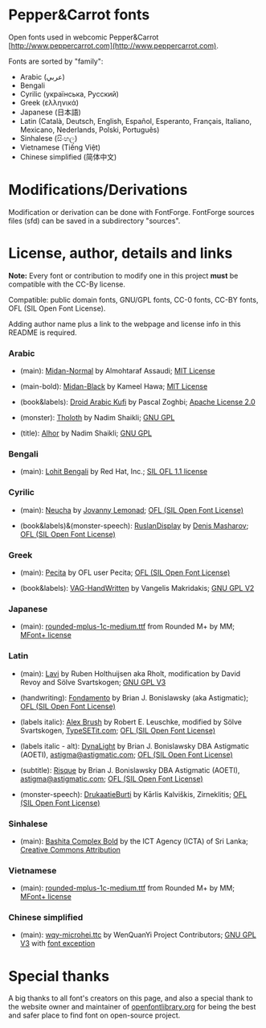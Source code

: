 # Pepper&Carrot fonts
Open fonts used in webcomic Pepper&Carrot
[http://www.peppercarrot.com](http://www.peppercarrot.com).

Fonts are sorted by "family":

* Arabic (عربي)
* Bengali
* Cyrilic (українська, Pусский)
* Greek (ελληνικά)
* Japanese (日本語)
* Latin (Català, Deutsch, English, Español, Esperanto, Français, Italiano, Mexicano, Nederlands, Polski, Português)
* Sinhalese (සිංහල)
* Vietnamese (Tiếng Việt)
* Chinese simplified (简体中文)

# Modifications/Derivations

Modification or derivation can be done with FontForge. FontForge sources files (sfd) can be saved in a subdirectory "sources".

# License, author, details and links

**Note:** Every font or contribution to modify one in this project **must** be compatible with the CC-By license.

Compatible: public domain fonts, GNU/GPL fonts, CC-0 fonts, CC-BY fonts, OFL (SIL Open Font License).

Adding author name plus a link to the webpage and license info in this README is required.


### Arabic

* (main): [Midan-Normal](http://openfontlibrary.org/en/font/midan-normal) by Almohtaraf Assaudi; [MIT License](http://opensource.org/licenses/mit-license.php)

* (main-bold): [Midan-Black](http://openfontlibrary.org/en/font/midan-black) by Kameel Hawa; [MIT License](http://opensource.org/licenses/mit-license.php)

* (book&labels): [Droid Arabic Kufi](http://www.fontsc.com/font/droid-arabic-kufi) by Pascal Zoghbi; [Apache License 2.0](http://www.apache.org/licenses/LICENSE-2.0)

* (monster): [Tholoth](http://openfontlibrary.org/en/font/tholoth) by Nadim Shaikli; [GNU GPL](http://www.gnu.org/copyleft/gpl.html)

* (title): [Alhor](http://openfontlibrary.org/en/font/alhor) by Nadim Shaikli; [GNU GPL](http://www.gnu.org/copyleft/gpl.html)

### Bengali

* (main): [Lohit Bengali](https://fedorahosted.org/lohit/) by Red Hat, Inc.; [SIL OFL 1.1 license](scripts.sil.org/OFL)


### Cyrilic

* (main): [Neucha](https://www.google.com/fonts/specimen/Neucha) by [Jovanny Lemonad](https://plus.google.com/115426726897976242009/about); [OFL (SIL Open Font License)](scripts.sil.org/OFL)

* (book&labels)&(monster-speech): [RuslanDisplay](https://www.google.com/fonts/specimen/Ruslan+Display) by [Denis Masharov](https://plus.google.com/106558435145097149719/about); [OFL (SIL Open Font License)](scripts.sil.org/OFL)


### Greek

* (main): [Pecita](http://openfontlibrary.org/font/pecita) by OFL user Pecita; [OFL (SIL Open Font License)](scripts.sil.org/OFL)

* (book&labels): [VAG-HandWritten](http://www.fontsquirrel.com/fonts/VAG-HandWritten) by Vangelis Makridakis; [GNU GPL V2](http://www.fontsquirrel.com/license/VAG-HandWritten)


### Japanese

* (main): [rounded-mplus-1c-medium.ttf](http://jikasei.me/font/rounded-mplus/about.html) from Rounded M+ by MM; [MFont+ license](http://jikasei.me/font/rounded-mplus/license.html)


### Latin

* (main): [Lavi](http://www.dafont.com/lavi.font) by Ruben Holthuijsen aka Rholt, modification by David Revoy and Sölve Svartskogen; [GNU GPL V3](http://www.gnu.org/copyleft/gpl.html)

* (handwriting): [Fondamento](https://www.google.com/fonts/specimen/Fondamento) by Brian J. Bonislawsky (aka Astigmatic); [OFL (SIL Open Font License)](scripts.sil.org/OFL)

* (labels italic): [Alex Brush](http://openfontlibrary.org/fr/font/alex-brush) by Robert E. Leuschke, modified by Sölve Svartskogen, [TypeSETit.com](http://www.typesetit.com); [OFL (SIL Open Font License)](scripts.sil.org/OFL)

* (labels italic - alt): [DynaLight](http://www.fontsquirrel.com/fonts/dynalight) by Brian J. Bonislawsky DBA Astigmatic (AOETI), astigma@astigmatic.com; [OFL (SIL Open Font License)](scripts.sil.org/OFL)

* (subtitle): [Risque](http://www.fontsquirrel.com/fonts/risque) by Brian J. Bonislawsky DBA Astigmatic (AOETI), astigma@astigmatic.com; [OFL (SIL Open Font License)](scripts.sil.org/OFL)

* (monster-speech): [DrukaatieBurti](http://openfontlibrary.org/en/font/drukaatieburti) by Kārlis Kalviškis, Zirneklitis; [OFL (SIL Open Font License)](scripts.sil.org/OFL)


### Sinhalese

* (main): [Bashita Complex Bold](http://www.icta.lk/index.php?option=com_content&view=article&id=1497:sinhala-tamil-unicode-fonts-bhashitha-and-sritamil&catid=104&Itemid=234&lang=en) by the ICT Agency (ICTA) of Sri Lanka; [Creative Commons Attribution](https://creativecommons.org/licenses/by/3.0/)


### Vietnamese

* (main): [rounded-mplus-1c-medium.ttf](http://jikasei.me/font/rounded-mplus/about.html) from Rounded M+ by MM; [MFont+ license](http://jikasei.me/font/rounded-mplus/license.html)

### Chinese simplified

* (main): [wqy-microhei.ttc](http://wenq.org/en/) by WenQuanYi Project Contributors; [GNU GPL V3](http://www.gnu.org/licenses/gpl-3.0.html) with [font exception](http://www.gnu.org/licenses/old-licenses/gpl-2.0-faq.html#FontException)


# Special thanks

A big thanks to all font's creators on this page, and also a special thank to the website owner and maintainer of [openfontlibrary.org](http://openfontlibrary.org) for being the best and safer place to find font on open-source project.
